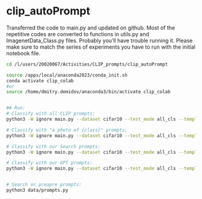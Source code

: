 # clip_autoPrompt

Transferred the code to main.py and updated on github. Most of the repetitive codes are converted to functions in utils.py and ImagenetData_Class.py files. Probably you’ll have trouble running it. Please make sure to match the series of experiments you have to run with the initial notebook file.



```bash
cd /l/users/20020067/Activities/CLIP_prompts/clip_autoPrompt

source /apps/local/anaconda2023/conda_init.sh
conda activate clip_colab
#or
source /home/dmitry.demidov/anaconda3/bin/activate clip_colab


## Run:
# Classify with all CLIP prompts:
python3 -W ignore main.py --dataset cifar10 --test_mode all_cls --templates_type clip_all --silent

# Classify with "a photo of {class}" prompts:
python3 -W ignore main.py --dataset cifar10 --test_mode all_cls --templates_type clip_photo --silent

# Classify with our Search prompts:
python3 -W ignore main.py --dataset cifar10 --test_mode all_cls --templates_type our --prompts_per_cls 1000 --prompt_words_num 1 --silent

# Classify with our GPT prompts:
python3 -W ignore main.py --dataset cifar10 --test_mode all_cls --templates_type our --prompts_per_cls 1000 --prompt_words_num 1 --silent --gpt_prompts


# Search or preapre prompts:
python3 data/prompts.py
```



